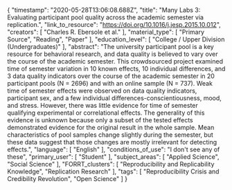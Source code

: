 {
    "timestamp": "2020-05-28T13:06:08.688Z",
    "title": "Many Labs 3: Evaluating participant pool quality across the academic semester via replication.",
    "link_to_resource": "https://doi.org/10.1016/j.jesp.2015.10.012",
    "creators": [
        "Charles R. Ebersole et al."
    ],
    "material_type": [
        "Primary Source",
        "Reading",
        "Paper"
    ],
    "education_level": [
        "College / Upper Division (Undergraduates)"
    ],
    "abstract": "The university participant pool is a key resource for behavioral research, and data quality is believed to vary over the course of the academic semester. This crowdsourced project examined time of semester variation in 10 known effects, 10 individual differences, and 3 data quality indicators over the course of the academic semester in 20 participant pools (N = 2696) and with an online sample (N = 737). Weak time of semester effects were observed on data quality indicators, participant sex, and a few individual differences-conscientiousness, mood, and stress. However, there was little evidence for time of semester qualifying experimental or correlational effects. The generality of this evidence is unknown because only a subset of the tested effects demonstrated evidence for the original result in the whole sample. Mean characteristics of pool samples change slightly during the semester, but these data suggest that those changes are mostly irrelevant for detecting effects.",
    "language": [
        "English"
    ],
    "conditions_of_use": "I don't see any of these",
    "primary_user": [
        "Student"
    ],
    "subject_areas": [
        "Applied Science",
        "Social Science"
    ],
    "FORRT_clusters": [
        "Reproducibility and Replicability Knowledge",
        "Replication Research"
    ],
    "tags": [
        "Reproducibility Crisis and Credibility Revolution",
        "Open Science"
    ]
}